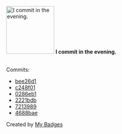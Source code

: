 <img src="https://github.com/my-badges/my-badges/blob/master/src/all-badges/time-of-commit/evening-commits.png?raw=true" alt="I commit in the evening." title="I commit in the evening." width="128">
<strong>I commit in the evening.</strong>
<br><br>

Commits:

- <a href="https://github.com/ccamel/playground-protoactor.go/commit/bee26d1bb3a3b8cf8c7d921bccd14e6f6cf11fcb">bee26d1</a>
- <a href="https://github.com/ccamel/playground-protoactor.go/commit/c248f0165a7c929994835954ef2671ac7b6d2a23">c248f01</a>
- <a href="https://github.com/ccamel/playground-protoactor.go/commit/0286eb179ba7e8553ef253084abde643920a396e">0286eb1</a>
- <a href="https://github.com/ccamel/playground-protoactor.go/commit/2221bdba86f334a312583ee9a7f788f91eb1b368">2221bdb</a>
- <a href="https://github.com/ccamel/playground-protoactor.go/commit/721398930e2b90a10fe6cc02a0c27ce1522bb3b8">7213989</a>
- <a href="https://github.com/ccamel/playground-protoactor.go/commit/4688bae2d64c9a0d770e63948ecd7a4098558eee">4688bae</a>


Created by <a href="https://github.com/my-badges/my-badges">My Badges</a>